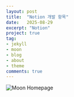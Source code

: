 ```yaml
---
layout: post
title:  "Notion 개발 항목"
date:   2025-08-29
excerpt: "Notion"
project: true
tag:
- jekyll 
- moon
- blog
- about
- theme
comments: true
---
```


![Moon Homepage]( https://www.notion.so/2028a44ee5fd8047b2d6e695c511e639?source=copy_link)    
    

